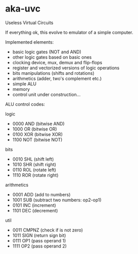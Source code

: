 aka-uvc
=======

Useless Virtual Circuits

If everything ok, this evolve to emulator of a simple computer.

Implemented elements:
* basic logic gates (NOT and AND)
* other logic gates based on basic ones
* clocking device, mux, demux and flip-flops
* register and vectorized versions of logic operations
* bits manipulations (shifts and rotations)
* arithmetics (adder, two's complement etc.)
* simple ALU
* memory
* control unit under construction...

ALU control codes:

logic
* 0000	AND (bitwise AND)
* 1000	OR (bitwise OR)
* 0100	XOR (bitwise XOR)
* 1100	NOT (bitwise NOT)

bits
* 0010	SHL (shift left)
* 1010	SHR (shift right)
* 0110	ROL (rotate left)
* 1110	ROR (rotate right)

arithmetics
* 0001	ADD (add to numbers)
* 1001	SUB (subtract two numbers: op2-op1)
* 0101	INC (increment)
* 1101	DEC (decrement)

util
* 0011	CMPNZ (check if is not zero)
* 1011	SIGN (return sign bit)
* 0111	OP1 (pass operand 1)
* 1111	OP2 (pass operand 2)